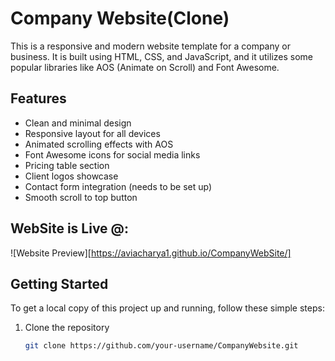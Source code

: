 # Company Website(Clone)

This is a responsive and modern website template for a company or business. It is built using HTML, CSS, and JavaScript, and it utilizes some popular libraries like AOS (Animate on Scroll) and Font Awesome.

## Features

- Clean and minimal design
- Responsive layout for all devices
- Animated scrolling effects with AOS
- Font Awesome icons for social media links
- Pricing table section
- Client logos showcase
- Contact form integration (needs to be set up)
- Smooth scroll to top button

## WebSite is Live @:

![Website Preview][https://aviacharya1.github.io/CompanyWebSite/]

## Getting Started

To get a local copy of this project up and running, follow these simple steps:

1. Clone the repository
   ```sh
   git clone https://github.com/your-username/CompanyWebsite.git

